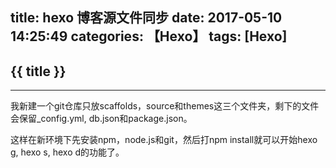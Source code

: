title: hexo 博客源文件同步
date: 2017-05-10 14:25:49
categories: 【Hexo】
tags: [Hexo]
---
## {{ title }} ##

---

我新建一个git仓库只放scaffolds，source和themes这三个文件夹，剩下的文件会保留_config.yml, db.json和package.json。

这样在新环境下先安装npm，node.js和git，然后打npm install就可以开始hexo g, hexo s, hexo d的功能了。
